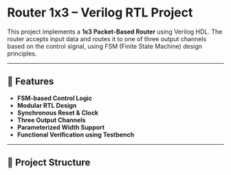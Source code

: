 # Router 1x3 – Verilog RTL Project

This project implements a **1x3 Packet-Based Router** using Verilog HDL. The router accepts input data and routes it to one of three output channels based on the control signal, using FSM (Finite State Machine) design principles.

---

## 🔧 Features

- **FSM-based Control Logic**
- **Modular RTL Design**
- **Synchronous Reset & Clock**
- **Three Output Channels**
- **Parameterized Width Support**
- **Functional Verification using Testbench**

---

## 📁 Project Structure

